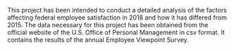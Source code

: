 This project has been intended to conduct a detailed analysis of the factors affecting federal employee satisfaction in 2018 and how it has differed from 2015. The data necessary for this project has been obtained from the official website of the U.S. Office of Personal Management in csv format. It contains the results of the annual Employee Viewpoint Survey.
